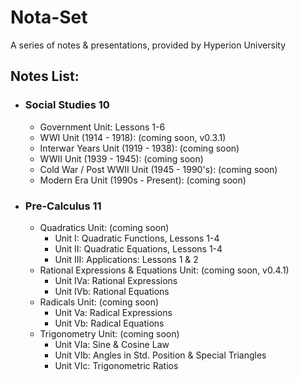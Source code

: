 # Nota-Set
A series of notes & presentations, provided by Hyperion University
## Notes List:
* ### Social Studies 10
    - Government Unit: Lessons 1-6
    - WWI Unit (1914 - 1918): (coming soon, v0.3.1)
    - Interwar Years Unit (1919 - 1938): (coming soon)
    - WWII Unit (1939 - 1945): (coming soon)
    - Cold War / Post WWII Unit (1945 - 1990's): (coming soon)
    - Modern Era Unit (1990s - Present): (coming soon)
* ### Pre-Calculus 11
    - Quadratics Unit: (coming soon)
        - Unit I: Quadratic Functions, Lessons 1-4
        - Unit II: Quadratic Equations, Lessons 1-4
        - Unit III: Applications: Lessons 1 & 2
    - Rational Expressions & Equations Unit: (coming soon, v0.4.1)
        - Unit IVa: Rational Expressions
        - Unit IVb: Rational Equations
    - Radicals Unit: (coming soon)
        - Unit Va: Radical Expressions
        - Unit Vb: Radical Equations
    - Trigonometry Unit: (coming soon)
        - Unit VIa: Sine & Cosine Law
        - Unit VIb: Angles in Std. Position & Special Triangles
        - Unit VIc: Trigonometric Ratios

